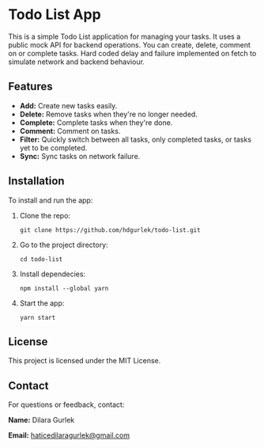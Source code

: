 # Todo List App
This is a simple Todo List application for managing your tasks. It uses a public mock API for backend operations. You can create, delete, comment on or complete tasks. Hard coded delay and failure implemented on fetch to simulate network and backend behaviour.

## Features

- **Add:** Create new tasks easily.
- **Delete:** Remove tasks when they're no longer needed.
- **Complete:** Complete tasks when they're done.
- **Comment:** Comment on tasks.
- **Filter:** Quickly switch between all tasks, only completed tasks, or tasks yet to be completed.
- **Sync:** Sync tasks on network failure.
  

## Installation

To install and run the app:

1. Clone the repo:

   ```git clone https://github.com/hdgurlek/todo-list.git```

2. Go to the project directory:
   
   ```cd todo-list```

3. Install dependecies:

   ```npm install --global yarn```

4. Start the app:

   ```yarn start```

## License
This project is licensed under the MIT License.

## Contact
For questions or feedback, contact:

**Name:** Dilara Gurlek

**Email:** haticedilaragurlek@gmail.com
